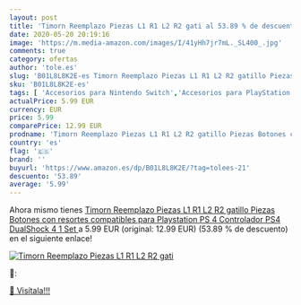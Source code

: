 ```yaml
---
layout: post
title: 'Timorn Reemplazo Piezas L1 R1 L2 R2 gati al 53.89 % de descuento'
date: 2020-05-20 20:19:16
image: 'https://m.media-amazon.com/images/I/41yHh7jr7mL._SL400_.jpg'
comments: true
category: ofertas
author: 'tole.es'
slug: 'B01L8L8K2E-es Timorn Reemplazo Piezas L1 R1 L2 R2 gatillo Piezas Botones...'
sku: 'B01L8L8K2E-es'
tags: [ 'Accesorios para Nintendo Switch','Accesorios para PlayStation 3','Accesorios para PlayStation 4','Accesorios para Xbox One','Auriculares gaming con micrófono para PlayStation 4','Auriculares gaming para Nintendo Switch','Auriculares gaming para PlayStation 3','Auriculares gaming para Xbox One','Hardware y juegos para Nintendo Switch','Hardware y juegos para PlayStation 3','Hardware y juegos para PlayStation 4','Hardware y juegos para Xbox One','Juegos para Nintendo Switch','Sistemas precursores y micro consolas','Videojuegos', ]
actualPrice: 5.99 EUR
currency: EUR
price: 5.99
comparePrice: 12.99 EUR
prodname: 'Timorn Reemplazo Piezas L1 R1 L2 R2 gatillo Piezas Botones con resortes compatibles para Playstation PS 4 Controlador PS4 DualShock 4  1 Set '
country: 'es'
flag: '🇪🇸'
brand: ''
buyurl: 'https://www.amazon.es/dp/B01L8L8K2E/?tag=tolees-21'
descuento: '53.89'
average: '5.99'
---
```


Ahora mismo tienes [Timorn Reemplazo Piezas L1 R1 L2 R2 gatillo Piezas Botones con resortes compatibles para Playstation PS 4 Controlador PS4 DualShock 4  1 Set ](https://www.amazon.es/dp/B01L8L8K2E/?tag=tolees-21) a 5.99 EUR (original: 12.99 EUR) (53.89 %  de descuento) en el siguiente enlace!

[![Timorn Reemplazo Piezas L1 R1 L2 R2 gati](https://m.media-amazon.com/images/I/41yHh7jr7mL._SL400_.jpg)](https://www.amazon.es/dp/B01L8L8K2E/?tag=tolees-21)

🔎:


[🛒 Visítala!!!](https://www.amazon.es/dp/B01L8L8K2E/?tag=tolees-21)
